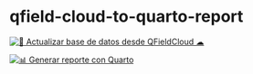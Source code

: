# qfield-cloud-to-quarto-report
[![🔄 Actualizar base de datos desde QFieldCloud ☁︎](https://github.com/ambarja/qfield-cloud-to-quarto-report/actions/workflows/georreferenciacion.yml/badge.svg)](https://github.com/ambarja/qfield-cloud-to-quarto-report/actions/workflows/georreferenciacion.yml)

[![📊 Generar reporte con Quarto](https://github.com/ambarja/qfield-cloud-to-quarto-report/actions/workflows/reporte.yml/badge.svg)](https://github.com/ambarja/qfield-cloud-to-quarto-report/actions/workflows/reporte.yml)
